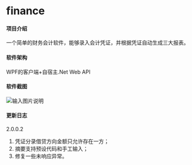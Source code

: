# finance

#### 项目介绍
一个简单的财务会计软件，能够录入会计凭证，并根据凭证自动生成三大报表。

#### 软件架构
WPF的客户端+自宿主.Net Web API

#### 软件截图
![输入图片说明](https://images.gitee.com/uploads/images/2018/1216/214553_61f55b84_397515.jpeg "input_vocher.jpg")



#### 更新日志

2.0.0.2

1. 凭证分录借贷方向金额只允许存在一方；
2. 摘要支持预设代码和手工输入；
3. 修复一些未响应异常。
